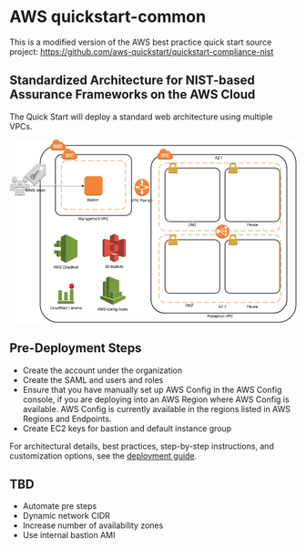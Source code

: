 # AWS quickstart-common

This is a modified version of the AWS best practice quick start
source project: https://github.com/aws-quickstart/quickstart-compliance-nist

## Standardized Architecture for NIST-based Assurance Frameworks on the AWS Cloud


The Quick Start will deploy a standard web architecture using multiple VPCs.

![Quick Start architecture on AWS](resources/AWS-quickstart.jpg)


## Pre-Deployment Steps
* Create the account under the organization
* Create the SAML and users and roles  
* Ensure that you have manually set up AWS Config in the AWS Config console, if you are deploying into an AWS Region where AWS Config is available. AWS Config is currently available in the regions listed in AWS Regions and Endpoints.
* Create EC2 keys for bastion and default instance group

For architectural details, best practices, step-by-step instructions, and customization options, see the 
[deployment guide](https://fwd.aws/n3zr6).

## TBD
* Automate pre steps
* Dynamic network CIDR
* Increase number of availability zones
* Use internal bastion AMI